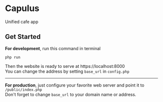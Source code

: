# Capulus

Unified cafe app

## Get Started

**For development**, run this command in terminal

```
php run
```

Then the website is ready to serve at https://localhost:8000  
You can change the address by setting `base_url` in `config.php`

---

**For production**, just configure your favorite web server and point it to `/public/index.php`  
Don't forget to change `base_url` to your domain name or address.
